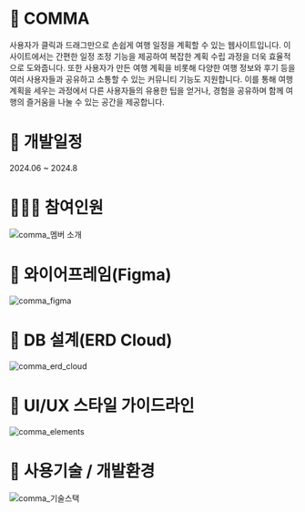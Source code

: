 # 🧳 COMMA

사용자가 클릭과 드래그만으로 손쉽게 여행 일정을 계획할 수 있는 웹사이트입니다.
이 사이트에서는 간편한 일정 조정 기능을 제공하여 복잡한 계획 수립 과정을 더욱 효율적으로 도와줍니다.
또한 사용자가 만든 여행 계획을 비롯해 다양한 여행 정보와 후기 등을 여러 사용자들과 공유하고 소통할 수 있는 커뮤니티 기능도 지원합니다.
이를 통해 여행 계획을 세우는 과정에서 다른 사용자들의 유용한 팁을 얻거나, 경험을 공유하며 함께 여행의 즐거움을 나눌 수 있는 공간을 제공합니다.

# 📅 개발일정

2024.06 ~ 2024.8

# 🧑‍🤝‍🧑 참여인원

![comma_멤버 소개](https://github.com/user-attachments/assets/346ba47f-8ef6-4377-906b-bb1791d6cdca)

# 🚩 와이어프레임(Figma)

![comma_figma](https://github.com/user-attachments/assets/5fe89986-4962-4f0d-920d-7ef3ee872c45)

# 💾 DB 설계(ERD Cloud)

![comma_erd_cloud](https://github.com/user-attachments/assets/30a43845-662f-4278-8e22-12cdef159292)

# 🎨 UI/UX 스타일 가이드라인

![comma_elements](https://github.com/user-attachments/assets/0c88a6d6-f5fc-4f3d-abb3-7d768c4cc463)

# 🦾 사용기술 / 개발환경

![comma_기술스택](https://github.com/user-attachments/assets/588f6d95-876a-47a6-a483-cb8fd9641f20)
